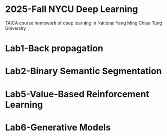 # 2025-Fall NYCU Deep Learning
TAICA course homework of deep learning in National Yang Ming Chiao Tung University

# Lab1-Back propagation
# Lab2-Binary Semantic Segmentation
# Lab5-Value-Based Reinforcement Learning
# Lab6-Generative Models
